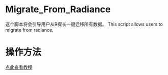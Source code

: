 # Migrate_From_Radiance

这个脚本将会引导用户从R探长一键迁移所有数据。
This script allows users to migrate from radiance.

# 操作方法
[点此查看教程](https://docs.duckawa.me)


